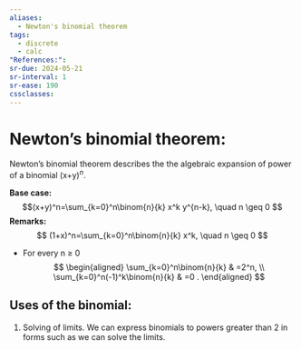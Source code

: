 ```yaml
---
aliases:
  - Newton's binomial theorem
tags:
  - discrete
  - calc
"References:": 
sr-due: 2024-05-21
sr-interval: 1
sr-ease: 190
cssclasses:
---
```

# Newton’s binomial theorem:

Newton’s binomial theorem describes the the algebraic expansion of power of a binomial
 (x+y$)^n$. 

**Base case:**
$$(x+y)^n=\sum_{k=0}^n\binom{n}{k} x^k y^{n-k}, \quad n \geq 0 $$
**Remarks:**
$$
(1+x)^n=\sum_{k=0}^n\binom{n}{k} x^k, \quad n \geq 0 
$$
+ For every n ≥ 0
$$
\begin{aligned}
\sum_{k=0}^n\binom{n}{k} & =2^n, \\
\sum_{k=0}^n(-1)^k\binom{n}{k} & =0 .
\end{aligned}
$$

## Uses of the binomial: 

1. Solving of limits. We can express binomials to powers greater than 2 in forms such as we can solve the limits. 
